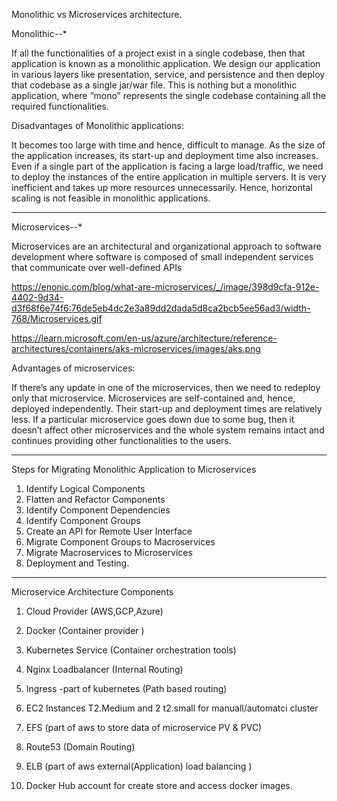 Monolithic vs Microservices architecture.

Monolithic--*

If all the functionalities of a project exist in a single codebase, then that application is known as a monolithic application. We design our application in various layers like presentation, service, and persistence and then deploy that codebase as a single jar/war file. This is nothing but a monolithic application, where “mono” represents the single codebase containing all the required functionalities. 

Disadvantages of Monolithic applications: 

It becomes too large with time and hence, difficult to manage.
As the size of the application increases, its start-up and deployment time also increases.
Even if a single part of the application is facing a large load/traffic, we need to deploy the instances of the entire application in multiple servers. It is very inefficient and takes up more resources unnecessarily. Hence, horizontal scaling is not feasible in monolithic applications.

-------------------------------------------------------------------------------------------------------------

Microservices--*

Microservices are an architectural and organizational approach to software development where software is composed of small independent services that communicate over well-defined APIs

https://enonic.com/blog/what-are-microservices/_/image/398d9cfa-912e-4402-9d34-d3f68f6e74f6:76de5eb4dc2e3a89dd2dada5d8ca2bcb5ee56ad3/width-768/Microservices.gif

https://learn.microsoft.com/en-us/azure/architecture/reference-architectures/containers/aks-microservices/images/aks.png

Advantages of microservices:  

If there’s any update in one of the microservices, then we need to redeploy only that microservice.
Microservices are self-contained and, hence, deployed independently. Their start-up and deployment times are relatively less.
If a particular microservice goes down due to some bug, then it doesn’t affect other microservices and the whole system remains intact and continues providing other functionalities to the users.

----------------------------------------------------------------------------------------------------------------

Steps for Migrating Monolithic Application to Microservices

1. Identify Logical Components
2. Flatten and Refactor Components
3. Identify Component Dependencies
4. Identify Component Groups
5. Create an API for Remote User Interface
6. Migrate Component Groups to Macroservices
7. Migrate Macroservices to Microservices
8. Deployment and Testing.

---------------------------------------------------------------------------------------------------------------

Microservice Architecture Components

1) Cloud Provider (AWS,GCP,Azure)

2) Docker (Container provider )

3) Kubernetes Service (Container orchestration tools)

4) Nginx Loadbalancer (Internal Routing)

5) Ingress -part of kubernetes (Path based routing)

6) EC2 Instances T2.Medium and 2 t2.small for manuall/automatci cluster 

7) EFS (part of aws to store data of microservice PV & PVC)

8) Route53 (Domain Routing)

9) ELB (part of aws external(Application) load balancing )

10) Docker Hub account for create store and access docker images.
